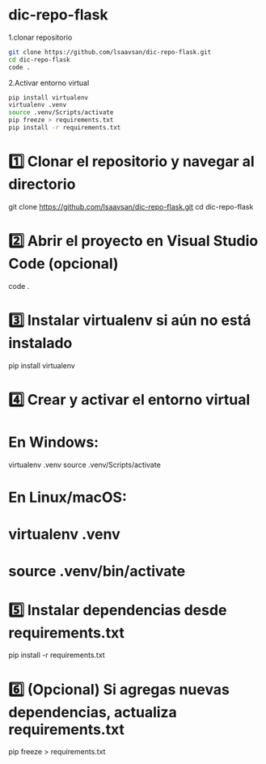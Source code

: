# dic-repo-flask

1.clonar repositorio
```bash
git clone https://github.com/lsaavsan/dic-repo-flask.git
cd dic-repo-flask
code .
```
2.Activar entorno virtual

```bash
pip install virtualenv
virtualenv .venv
source .venv/Scripts/activate
pip freeze > requirements.txt
pip install -r requirements.txt
```
# 1️⃣ Clonar el repositorio y navegar al directorio
git clone https://github.com/lsaavsan/dic-repo-flask.git
cd dic-repo-flask

# 2️⃣ Abrir el proyecto en Visual Studio Code (opcional)
code .

# 3️⃣ Instalar virtualenv si aún no está instalado
pip install virtualenv

# 4️⃣ Crear y activar el entorno virtual
# En Windows:
virtualenv .venv
source .venv/Scripts/activate
# En Linux/macOS:
# virtualenv .venv
# source .venv/bin/activate

# 5️⃣ Instalar dependencias desde requirements.txt
pip install -r requirements.txt

# 6️⃣ (Opcional) Si agregas nuevas dependencias, actualiza requirements.txt
pip freeze > requirements.txt